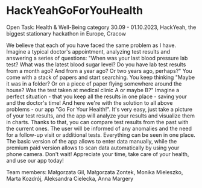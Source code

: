 # HackYeahGoForYouHealth
Open Task: Health & Well-Being category
30.09 - 01.10.2023, HackYeah, the biggest stationary hackathon in Europe, Cracow

We believe that each of you have faced the same problem as I have. Imagine a typical doctor's appointment, analyzing test results and answering a series of questions: "When was your last blood pressure lab test? What was the latest blood sugar level? Do you have lab test results from a month ago? And from a year ago? Or two years ago, perhaps?"
You come with a stack of papers and start searching. You keep thinking "Maybe it was in a folder? Or on a piece of paper flying somewhere around the house? Was the test taken at medical clinic A or maybe B?" 
Imagine a perfect situation - that you keep all the results in one place - saving your and the doctor's time! And here we're with the solution to all above problems - our app "Go For Your Health!". It's very easy, just take a picture of your test results, and the app will analyze your results and visualize them in charts. Thanks to that, you can compare test results from the past with the current ones. The user will be informed of any anomalies and the need for a follow-up visit or additional tests. Everything can be seen in one place. The basic version of the app allows to enter data manually, while the premium paid version allows to scan data automatically by using your phone camera. Don't wait! Appreciate your time, take care of your health, and use our app today!

Team members: Małgorzata Gil, Małgorzata Zontek, Monika Mieleszko, Marta Kozdrój, Aleksandra Cielecka, Anna Margery
